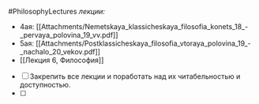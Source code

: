 #PhilosophyLectures
*лекции:*
- 4ая: [[Attachments/Nemetskaya_klassicheskaya_filosofia_konets_18_-_pervaya_polovina_19_vv.pdf]]
- 5ая: [[Attachments/Postklassicheskaya_filosofia_vtoraya_polovina_19_-_nachalo_20_vekov.pdf]] 
- [[Лекция 6, Философия]]

- [ ] Закрепить все лекции и поработать над их читабельностью и доступностью.
- [ ] #